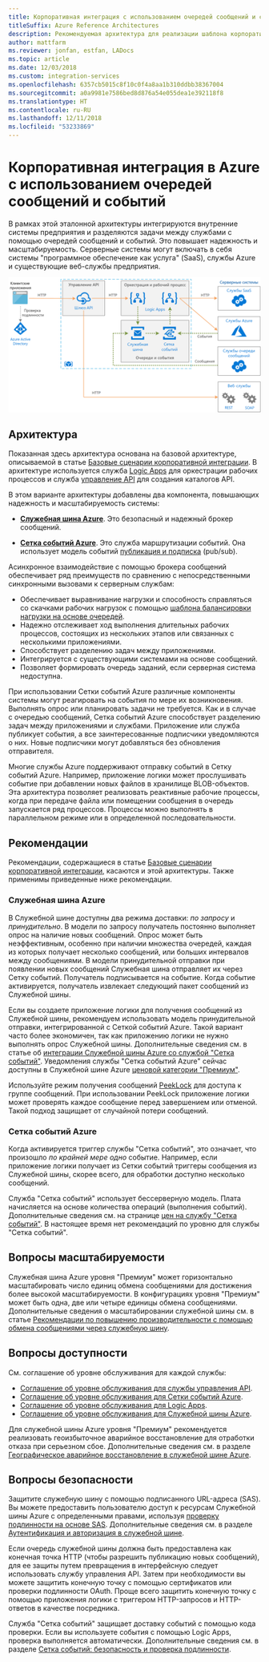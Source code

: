 ```yaml
---
title: Корпоративная интеграция с использованием очередей сообщений и событий
titleSuffix: Azure Reference Architectures
description: Рекомендуемая архитектура для реализации шаблона корпоративной интеграции с помощью Azure Logic Apps, Управления Azure API, Служебной шины Azure и Сетки событий Azure.
author: mattfarm
ms.reviewer: jonfan, estfan, LADocs
ms.topic: article
ms.date: 12/03/2018
ms.custom: integration-services
ms.openlocfilehash: 6357cb5015c8f10c0f4a8aa1b310ddbb38367004
ms.sourcegitcommit: a0a9981e7586bed8d876a54e055dea1e392118f8
ms.translationtype: HT
ms.contentlocale: ru-RU
ms.lasthandoff: 12/11/2018
ms.locfileid: "53233869"
---
```

# <a name="enterprise-integration-on-azure-using-message-queues-and-events"></a>Корпоративная интеграция в Azure с использованием очередей сообщений и событий

В рамках этой эталонной архитектуры интегрируются внутренние системы предприятия и разделяются задачи между службами с помощью очередей сообщений и событий. Это повышает надежность и масштабируемость. Серверные системы могут включать в себя системы "программное обеспечение как услуга" (SaaS), службы Azure и существующие веб-службы предприятия.

![Эталонная архитектура: корпоративная интеграция с использованием очередей и событий](./_images/enterprise-integration-queues-events.png)

## <a name="architecture"></a>Архитектура

Показанная здесь архитектура основана на базовой архитектуре, описываемой в статье [Базовые сценарии корпоративной интеграции][basic-enterprise-integration]. В архитектуре используется служба [Logic Apps][logic-apps] для оркестрации рабочих процессов и служба [управление API][apim] для создания каталогов API.

В этом варианте архитектуры добавлены два компонента, повышающих надежность и масштабируемость системы:

- **[Служебная шина Azure][service-bus]**. Это безопасный и надежный брокер сообщений.

- **[Сетка событий Azure][event-grid]**. Это служба маршрутизации событий. Она использует модель событий [публикация и подписка](../../patterns/publisher-subscriber.md) (pub/sub).

Асинхронное взаимодействие с помощью брокера сообщений обеспечивает ряд преимуществ по сравнению с непосредственными синхронными вызовами к серверным службам:

- Обеспечивает выравнивание нагрузки и способность справляться со скачками рабочих нагрузок с помощью [шаблона балансировки нагрузки на основе очередей](../../patterns/queue-based-load-leveling.md).
- Надежно отслеживает ход выполнения длительных рабочих процессов, состоящих из нескольких этапов или связанных с несколькими приложениями.
- Способствует разделению задач между приложениями.
- Интегрируется с существующими системами на основе сообщений.
- Позволяет формировать очередь заданий, если серверная система недоступна.

При использовании Сетки событий Azure различные компоненты системы могут реагировать на события по мере их возникновения. Выполнять опрос или планировать задачи не требуется. Как и в случае с очередью сообщений, Сетка событий Azure способствует разделению задач между приложениями и службами. Приложение или служба публикует события, а все заинтересованные подписчики уведомляются о них. Новые подписчики могут добавляться без обновления отправителя.

Многие службы Azure поддерживают отправку событий в Сетку событий Azure. Например, приложение логики может прослушивать событие при добавлении новых файлов в хранилище BLOB-объектов. Эта архитектура позволяет реализовать реактивные рабочие процессы, когда при передаче файла или помещении сообщения в очередь запускается ряд процессов. Процессы можно выполнять в параллельном режиме или в определенной последовательности.

## <a name="recommendations"></a>Рекомендации

Рекомендации, содержащиеся в статье [Базовые сценарии корпоративной интеграции][basic-enterprise-integration], касаются и этой архитектуры. Также применимы приведенные ниже рекомендации.

### <a name="service-bus"></a>Служебная шина Azure

В Служебной шине доступны два режима доставки: *по запросу* и *принудительно*. В модели по запросу получатель постоянно выполняет опрос на наличие новых сообщений. Опрос может быть неэффективным, особенно при наличии множества очередей, каждая из которых получает несколько сообщений, или больших интервалов между сообщениями. В модели принудительной отправки при появлении новых сообщений Служебная шина отправляет их через Сетку событий. Получатель подписывается на событие. Когда событие активируется, получатель извлекает следующий пакет сообщений из Служебной шины.

Если вы создаете приложение логики для получения сообщений из Служебной шины, рекомендуем использовать модель принудительной отправки, интегрированной с Сеткой событий Azure. Такой вариант часто более экономичен, так как приложению логики не нужно выполнять опрос Служебной шины. Дополнительные сведения см. в статье об [интеграции Служебной шины Azure со службой "Сетка событий"](/azure/service-bus-messaging/service-bus-to-event-grid-integration-concept). Уведомления службы "Сетка событий Azure" сейчас доступны в Служебной шине Azure [ценовой категории "Премиум"](https://azure.microsoft.com/pricing/details/service-bus/).

Используйте режим получения сообщений [PeekLock](/azure/service-bus-messaging/service-bus-messaging-overview#queues) для доступа к группе сообщений. При использовании PeekLock приложение логики может проверять каждое сообщение перед завершением или отменой. Такой подход защищает от случайной потери сообщений.

### <a name="event-grid"></a>Сетка событий Azure

Когда активируется триггер службы "Сетка событий", это означает, что произошло *по крайней мере одно* событие. Например, если приложение логики получает из Сетки событий триггеры сообщения из Служебной шины, скорее всего, для обработки доступно несколько сообщений.

Служба "Сетка событий" использует бессерверную модель. Плата начисляется на основе количества операций (выполнения событий). Дополнительные сведения см. на странице [цен на службу "Сетка событий"](https://azure.microsoft.com/pricing/details/event-grid/). В настоящее время нет рекомендаций по уровню для службы "Сетка событий".

## <a name="scalability-considerations"></a>Вопросы масштабируемости

Служебная шина Azure уровня "Премиум" может горизонтально масштабировать число единиц обмена сообщениями для достижения более высокой масштабируемости. В конфигурациях уровня "Премиум" может быть одна, две или четыре единицы обмена сообщениями. Дополнительные сведения о масштабировании служебной шины см. в статье [Рекомендации по повышению производительности с помощью обмена сообщениями через служебную шину](/azure/service-bus-messaging/service-bus-performance-improvements).

## <a name="availability-considerations"></a>Вопросы доступности

См. соглашение об уровне обслуживания для каждой службы:

- [Соглашение об уровне обслуживания для службы управления API][apim-sla].
- [Соглашение об уровне обслуживания для Сетки событий Azure][event-grid-sla].
- [Соглашение об уровне обслуживания для Logic Apps][logic-apps-sla].
- [Соглашение об уровне обслуживания для Служебной шины Azure][sb-sla].

Для служебной шины Azure уровня "Премиум" рекомендуется реализовать геоизбыточное аварийное восстановление для отработки отказа при серьезном сбое. Дополнительные сведения см. в разделе [Географическое аварийное восстановление в служебной шине Azure](/azure/service-bus-messaging/service-bus-geo-dr).

## <a name="security-considerations"></a>Вопросы безопасности

Защитите служебную шину с помощью подписанного URL-адреса (SAS). Вы можете предоставить пользователю доступ к ресурсам Служебной шины Azure с определенными правами, используя [проверку подлинности на основе SAS](/azure/service-bus-messaging/service-bus-sas). Дополнительные сведения см. в разделе [Аутентификация и авторизация в служебной шине](/azure/service-bus-messaging/service-bus-authentication-and-authorization).

Если очередь служебной шины должна быть предоставлена ​​как конечная точка HTTP (чтобы разрешить публикацию новых сообщений), для ее защиты путем превращения в интерфейсную следует использовать службу управления API. Затем при необходимости вы можете защитить конечную точку с помощью сертификатов или проверки подлинности OAuth. Проще всего защитить конечную точку с помощью приложения логики с триггером HTTP-запросов и HTTP-ответов в качестве посредника.

Служба "Сетка событий" защищает доставку событий с помощью кода проверки. Если вы используете события с помощью Logic Apps, проверка выполняется автоматически. Дополнительные сведения см. в разделе [Сетка событий: безопасность и проверка подлинности](/azure/event-grid/security-authentication).

[apim]: /azure/api-management
[apim-sla]: https://azure.microsoft.com/support/legal/sla/api-management/
[event-grid]: /azure/event-grid/
[event-grid-sla]: https://azure.microsoft.com/support/legal/sla/event-grid
[logic-apps]: /azure/logic-apps/logic-apps-overview
[logic-apps-sla]: https://azure.microsoft.com/support/legal/sla/logic-apps
[sb-sla]: https://azure.microsoft.com/support/legal/sla/service-bus/
[service-bus]: /azure/service-bus-messaging/
[basic-enterprise-integration]: ./basic-enterprise-integration.md

